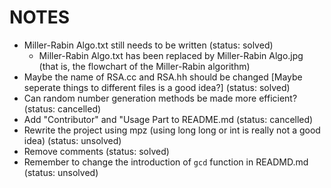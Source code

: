 NOTES
=====

- Miller-Rabin Algo.txt still needs to be written (status: solved)
    + Miller-Rabin Algo.txt has been replaced by Miller-Rabin Algo.jpg (that is, the flowchart of the Miller-Rabin algorithm)
- Maybe the name of RSA.cc and RSA.hh should be changed [Maybe seperate things to different files is a good idea?] (status: solved)
- Can random number generation methods be made more efficient? (status: cancelled)
- Add "Contributor" and "Usage Part to README.md (status: cancelled)
- Rewrite the project using mpz (using long long or int is really not a good idea) (status: unsolved)
- Remove comments (status: solved)
- Remember to change the introduction of `gcd` function in READMD.md (status: unsolved)